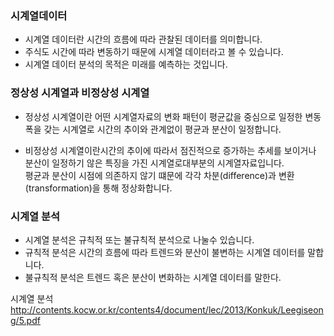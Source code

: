 ### 시계열데이터 


- 시계열 데이터란 시간의 흐름에 따라 관찰된 데이터를 의미합니다. 
- 주식도 시간에 따라 변동하기 때문에 시계열 데이터라고 볼 수 있습니다. 
- 시계열 데이터 분석의 목적은 미래를 예측하는 것입니다.  

### 정상성 시계열과 비정상성 시계열 

- 정상성 시계열이란 어떤 시계열자료의 변화 패턴이 평균값을 중심으로 일정한 변동폭을 갖는 시계열로 시간의 추이와 관계없이 평균과 분산이 일정합니다. 

- 비정상성 시계열이란시간의 추이에 따라서 점진적으로 증가하는 추세를 보이거나 분산이 일정하기 않은 특징을 가진 시계열로대부분의 시계열자료입니다.<br>
  평균과 분산이 시점에 의존하지 않기 떄문에 각각 차분(difference)과 변환(transformation)을 통해 정상화합니다. 



### 시계열 분석

- 시계열 분석은 규칙적 또는 불규칙적 분석으로 나눌수 있습니다.
- 규칙적 분석은 시간의 흐름에 따라 트렌드와 분산이 불변하는 시계열 데이터를 말합니다.
- 불규칙적 분석은 트렌드 혹은 분산이 변화하는 시계열 데이터를 말한다.



시계열 분석
http://contents.kocw.or.kr/contents4/document/lec/2013/Konkuk/Leegiseong/5.pdf
